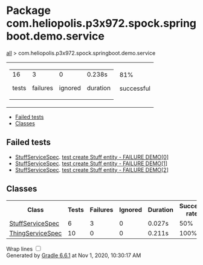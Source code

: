 <!DOCTYPE html>
<html>
<head>
<meta http-equiv="Content-Type" content="text/html; charset=utf-8"/>
<meta http-equiv="x-ua-compatible" content="IE=edge"/>
<title>Test results - Package com.heliopolis.p3x972.spock.springboot.demo.service</title>
<link href="../css/base-style.css" rel="stylesheet" type="text/css"/>
<link href="../css/style.css" rel="stylesheet" type="text/css"/>
<script src="../js/report.js" type="text/javascript"></script>
</head>
<body>
<div id="content">
<h1>Package com.heliopolis.p3x972.spock.springboot.demo.service</h1>
<div class="breadcrumbs">
<a href="../index.html">all</a> &gt; com.heliopolis.p3x972.spock.springboot.demo.service</div>
<div id="summary">
<table>
<tr>
<td>
<div class="summaryGroup">
<table>
<tr>
<td>
<div class="infoBox" id="tests">
<div class="counter">16</div>
<p>tests</p>
</div>
</td>
<td>
<div class="infoBox" id="failures">
<div class="counter">3</div>
<p>failures</p>
</div>
</td>
<td>
<div class="infoBox" id="ignored">
<div class="counter">0</div>
<p>ignored</p>
</div>
</td>
<td>
<div class="infoBox" id="duration">
<div class="counter">0.238s</div>
<p>duration</p>
</div>
</td>
</tr>
</table>
</div>
</td>
<td>
<div class="infoBox failures" id="successRate">
<div class="percent">81%</div>
<p>successful</p>
</div>
</td>
</tr>
</table>
</div>
<div id="tabs">
<ul class="tabLinks">
<li>
<a href="#tab0">Failed tests</a>
</li>
<li>
<a href="#tab1">Classes</a>
</li>
</ul>
<div id="tab0" class="tab">
<h2>Failed tests</h2>
<ul class="linkList">
<li>
<a href="../classes/com.heliopolis.p3x972.spock.springboot.demo.service.StuffServiceSpec.md">StuffServiceSpec</a>.
<a href="../classes/com.heliopolis.p3x972.spock.springboot.demo.service.StuffServiceSpec.md#test create Stuff entity - FAILURE DEMO[0]">test create Stuff entity - FAILURE DEMO[0]</a>
</li>
<li>
<a href="../classes/com.heliopolis.p3x972.spock.springboot.demo.service.StuffServiceSpec.md">StuffServiceSpec</a>.
<a href="../classes/com.heliopolis.p3x972.spock.springboot.demo.service.StuffServiceSpec.md#test create Stuff entity - FAILURE DEMO[1]">test create Stuff entity - FAILURE DEMO[1]</a>
</li>
<li>
<a href="../classes/com.heliopolis.p3x972.spock.springboot.demo.service.StuffServiceSpec.md">StuffServiceSpec</a>.
<a href="../classes/com.heliopolis.p3x972.spock.springboot.demo.service.StuffServiceSpec.md#test create Stuff entity - FAILURE DEMO[2]">test create Stuff entity - FAILURE DEMO[2]</a>
</li>
</ul>
</div>
<div id="tab1" class="tab">
<h2>Classes</h2>
<table>
<thread>
<tr>
<th>Class</th>
<th>Tests</th>
<th>Failures</th>
<th>Ignored</th>
<th>Duration</th>
<th>Success rate</th>
</tr>
</thread>
<tr>
<td class="failures">
<a href="../classes/com.heliopolis.p3x972.spock.springboot.demo.service.StuffServiceSpec.md">StuffServiceSpec</a>
</td>
<td>6</td>
<td>3</td>
<td>0</td>
<td>0.027s</td>
<td class="failures">50%</td>
</tr>
<tr>
<td class="success">
<a href="../classes/com.heliopolis.p3x972.spock.springboot.demo.service.ThingServiceSpec.md">ThingServiceSpec</a>
</td>
<td>10</td>
<td>0</td>
<td>0</td>
<td>0.211s</td>
<td class="success">100%</td>
</tr>
</table>
</div>
</div>
<div id="footer">
<p>
<div>
<label class="hidden" id="label-for-line-wrapping-toggle" for="line-wrapping-toggle">Wrap lines
<input id="line-wrapping-toggle" type="checkbox" autocomplete="off"/>
</label>
</div>Generated by 
<a href="http://www.gradle.org">Gradle 6.6.1</a> at Nov 1, 2020, 10:30:17 AM</p>
</div>
</div>
</body>
</html>
